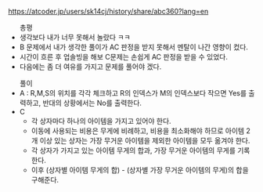https://atcoder.jp/users/sk14cj/history/share/abc360?lang=en

<ul>총평
  <li>생각보다 내가 너무 못해서 놀랐다 ㅋㅋ </li>
  <li>B 문제에서 내가 생각한 풀이가 AC 판정을 받지 못해서 멘탈이 나간 영향이 컸다.</li>
  <li>시간이 흐른 후 업솔빙을 해보 C문제는 손쉽게 AC 판정을 받을 수 있었다.</li>
  <li>다음에는 좀 더 여유를 가지고 문제를 풀어야 겠다.</li>
</ul>


<ul>풀이
  <li> A : R,M,S의 위치를 각각 체크하고 R의 인덱스가 M의 인덱스보다 작으면 Yes를 출력하고, 반대의 상황에서는 No를 출력한다.</li>
  <li> C
    <ul> 
      <li>각 상자마다 하나의 아이템을 가지고 있어야 한다.</li>
      <li>이동에 사용되는 비용은 무게에 비례하고, 비용을 최소화해야 하므로 아이템 2개 이상 있는 상자는 가장 무거운 아이템을 제외한 아이템을 모두 옮겨야 한다.</li>
      <li>각 상자가 가지고 있는 아이템 무게의 합과, 가장 무거운 아이템의 무게를 기록한다.</li>
      <li>이후 (상자별 아이템 무게의 합) - (상자별 가장 무거운 아이템의 무게)의 합을 구해준다.</li>
    </ul>
  </li>
</ul>

